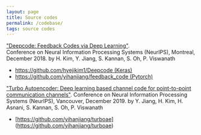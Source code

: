 ```yaml
---
layout: page
title: Source codes
permalink: /codebase/
tags: source codes
---
```



["Deepcode: Feedback Codes via Deep Learning"](https://arxiv.org/abs/1807.00801).  
Conference on Neural Information Processing Systems (NeurIPS), Montreal, December 2018. 
by H. Kim, Y. Jiang, S. Kannan, S. Oh, P. Viswanath

* [https://github.com/hyejikim1/Deepcode (Keras)](https://github.com/hyejikim1/Deepcode)
* [https://github.com/yihanjiang/feedback_code (Pytorch)](https://github.com/yihanjiang/feedback_code)

["Turbo Autoencoder: Deep learning based channel code for point-to-point communication channels"](https://arxiv.org/abs/1911.03038). 
Conference on Neural Information Processing Systems (NeurIPS), Vancouver, December 2019. 
by Y. Jiang, H. Kim, H. Asnani, S. Kannan, S. Oh, P. Viswanath

* [https://github.com/yihanjiang/turboae] (https://github.com/yihanjiang/turboae) 
